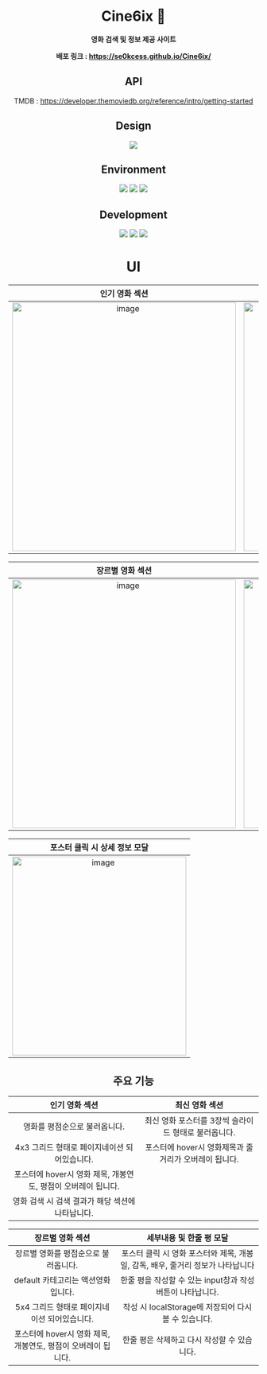 <div align="center">

# Cine6ix 🍿
**영화 검색 및 정보 제공 사이트**

**배포 링크 : https://se0kcess.github.io/Cine6ix/**

## API
TMDB : https://developer.themoviedb.org/reference/intro/getting-started

## Design
![](https://img.shields.io/badge/Figma-F24E1E?style=for-the-badge&logo=figma&logoColor=white)

## Environment
![](https://img.shields.io/badge/GIT-E44C30?style=for-the-badge&logo=git&logoColor=white)
![](https://img.shields.io/badge/GitHub-100000?style=for-the-badge&logo=github&logoColor=white)
![](https://img.shields.io/badge/Visual_Studio_Code-0078D4?style=for-the-badge&logo=visual%20studio%20code&logoColor=white)

## Development
![](https://img.shields.io/badge/HTML5-E34F26?style=for-the-badge&logo=html5&logoColor=white)
![](https://img.shields.io/badge/CSS3-1572B6?style=for-the-badge&logo=css3&logoColor=white)
![](https://img.shields.io/badge/JavaScript-F7DF1E?style=for-the-badge&logo=JavaScript&logoColor=white)

# UI 

| 인기 영화 섹션 | 최신 영화 섹션 |
|:---:|:---:|
| <img width="450" height="500" alt="image" src="https://github.com/user-attachments/assets/18c7b99f-18cb-4b4c-9cc6-dbef5a65bbb0"> | <img width="450" height="500" alt="image" src="https://github.com/user-attachments/assets/ed04d367-a090-41a7-a753-15959caccc7d"> | 

| 장르별 영화 섹션 | 영화 검색 |
|:---:|:---:|
| <img width="450" height="500" alt="image" src="https://github.com/user-attachments/assets/7ed81a80-9bb1-4ce3-ac0c-2593cc325061"> | <img width="450" height="500" alt="image" src="https://github.com/user-attachments/assets/75557d14-734a-4b7d-8596-4131e069babc"> |

| 포스터 클릭 시 상세 정보 모달 |
|:---:|
<img width="350" height="400" alt="image" src="https://github.com/user-attachments/assets/834c056d-c363-4b08-a41b-5ee57a524d80"> |


## 주요 기능

| 인기 영화 섹션 | 최신 영화 섹션 |
|:---:|:---:|
| 영화를 평점순으로 불러옵니다. | 최신 영화 포스터를 3장씩 슬라이드 형태로 불러옵니다. |
  4x3 그리드 형태로 페이지네이션 되어있습니다. | 포스터에 hover시 영화제목과 줄거리가 오버레이 됩니다. |
  포스터에 hover시 영화 제목, 개봉연도, 평점이 오버레이 됩니다. |
  영화 검색 시 검색 결과가 해당 섹션에 나타납니다. |


  | 장르별 영화 섹션 | 세부내용 및 한줄 평 모달|
  |:---:|:---:|
  장르별 영화를 평점순으로 불러옵니다. | 포스터 클릭 시 영화 포스터와 제목, 개봉일, 감독, 배우, 줄거리 정보가 나타납니다 |
  default 카테고리는 액션영화입니다. | 한줄 평을 작성할 수 있는 input창과 작성 버튼이 나타납니다. |
  5x4 그리드 형태로 페이지네이션 되어있습니다. | 작성 시 localStorage에 저장되어 다시 볼 수 있습니다. |
  포스터에 hover시 영화 제목, 개봉연도, 평점이 오버레이 됩니다. | 한줄 평은 삭제하고 다시 작성할 수 있습니다. |

</div>
